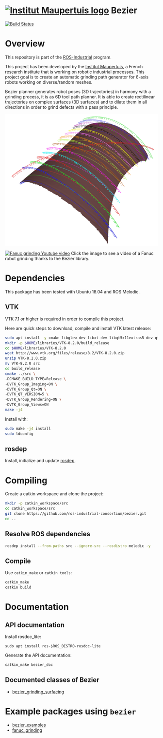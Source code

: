  [![Institut Maupertuis logo](https://avatars1.githubusercontent.com/u/12760694?v=3&s=80)](http://www.institutmaupertuis.fr) Bezier
===

[![Build Status](https://travis-ci.org/ros-industrial-consortium/bezier.svg?branch=melodic)](https://travis-ci.org/ros-industrial-consortium/bezier)

# Overview
This repository is part of the [ROS-Industrial](http://wiki.ros.org/Industrial) program.

This project has been developed by the [Institut Maupertuis](http://www.institutmaupertuis.fr), a French research institute that is working on robotic industrial processes.
This project goal is to create an automatic grinding path generator for 6-axis robots working on diverse/random meshes.

Bezier planner generates robot poses (3D trajectories) in harmony with a grinding process, it is as 6D tool path planner.
It is able to create rectilinear trajectories on complex surfaces (3D surfaces) and to dilate them in all directions in order to grind defects with a pass principle.

![bezier_application](doc/bezier_application.png)

[![Fanuc grinding Youtube video](https://gitlab.com/InstitutMaupertuis/fanuc_grinding/raw/kinetic-devel/documentation/fanuc_grinding.jpg)](https://www.youtube.com/watch?v=aLp8zxx1PnU)
Click the image to see a video of a Fanuc robot grinding thanks to the Bezier library.

# Dependencies
This package has been tested with Ubuntu 18.04 and ROS Melodic.

## VTK
VTK 7.1 or higher is required in order to compile this project.

Here are quick steps to download, compile and install VTK latest release:

```bash
sudo apt install -y cmake libglew-dev libxt-dev libqt5x11extras5-dev qttools5-dev
mkdir -p $HOME/libraries/VTK-8.2.0/build_release
cd $HOME/libraries/VTK-8.2.0
wget http://www.vtk.org/files/release/8.2/VTK-8.2.0.zip
unzip VTK-8.2.0.zip
mv VTK-8.2.0 src
cd build_release
cmake ../src \
-DCMAKE_BUILD_TYPE=Release \
-DVTK_Group_Imaging=ON \
-DVTK_Group_Qt=ON \
-DVTK_QT_VERSION=5 \
-DVTK_Group_Rendering=ON \
-DVTK_Group_Views=ON
make -j4
```

Install with:
```bash
sudo make -j4 install
sudo ldconfig
```

## rosdep
Install, initialize and update [rosdep](http://wiki.ros.org/rosdep).

# Compiling
Create a catkin workspace and clone the project:

```bash
mkdir -p catkin_workspace/src
cd catkin_workspace/src
git clone https://github.com/ros-industrial-consortium/bezier.git
cd ..

```

## Resolve ROS dependencies
```bash
rosdep install --from-paths src --ignore-src --rosdistro melodic -y
```

## Compile
Use `catkin_make` or `catkin tools`:

```bash
catkin_make
catkin build
```

# Documentation
## API documentation

Install rosdoc_lite:
```
sudo apt install ros-$ROS_DISTRO-rosdoc-lite
```

Generate the API documentation:
```bash
catkin_make bezier_doc
```

## Documented classes of Bezier
- [bezier_grinding_surfacing](README_bezier_grinding_surfacing.md)

# Example packages using `bezier`
- [bezier_examples](https://github.com/ros-industrial-consortium/bezier_examples)
- [fanuc_grinding](https://gitlab.com/InstitutMaupertuis/fanuc_grinding)
